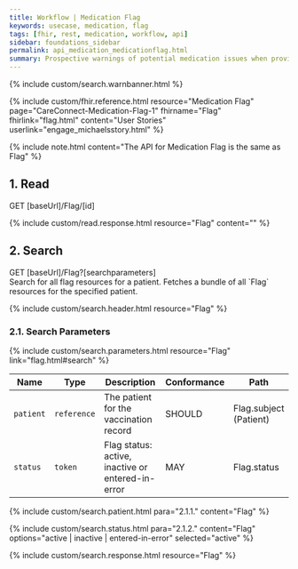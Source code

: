 ```yaml
---
title: Workflow | Medication Flag
keywords: usecase, medication, flag
tags: [fhir, rest, medication, workflow, api]
sidebar: foundations_sidebar
permalink: api_medication_medicationflag.html
summary: Prospective warnings of potential medication issues when providing care to the patient.
---
```

{% include custom/search.warnbanner.html %}

{% include custom/fhir.reference.html resource="Medication Flag" page="CareConnect-Medication-Flag-1" fhirname="Flag" fhirlink="flag.html" content="User Stories" userlink="engage_michaelsstory.html" %}



{% include note.html content="The API for Medication Flag is the same as Flag" %}

## 1. Read ##

<div markdown="span" class="alert alert-success" role="alert">
GET [baseUrl]/Flag/[id]</div>

{% include custom/read.response.html resource="Flag" content="" %}

## 2. Search ##

<div markdown="span" class="alert alert-success" role="alert">
GET [baseUrl]/Flag?[searchparameters]</div>
Search for all flag resources for a patient. Fetches a bundle of all `Flag` resources for the specified patient.

{% include custom/search.header.html resource="Flag" %}

### 2.1. Search Parameters ###

{% include custom/search.parameters.html resource="Flag" link="flag.html#search" %}


| Name | Type | Description | Conformance | Path |
|------|------|-------------|-------|------|
| `patient` | `reference` | The patient for the vaccination record | SHOULD | Flag.subject <br>(Patient) |
| `status` | `token` | Flag status: active, inactive or entered-in-error | MAY | Flag.status

<!--
| `date` | `date` | Time period when flag is active |  | Flag.period|
-->

{% include custom/search.patient.html para="2.1.1." content="Flag" %}

{% include custom/search.status.html para="2.1.2." content="Flag" options="active | inactive | entered-in-error" selected="active" %}

{% include custom/search.response.html resource="Flag" %}
